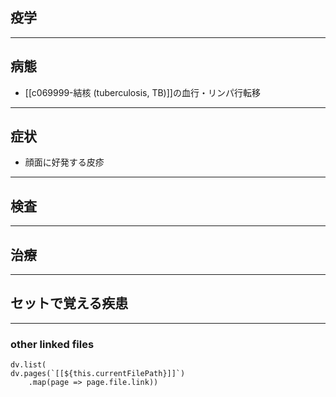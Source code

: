 ## 疫学
---
## 病態
- [[c069999-結核 (tuberculosis, TB)]]の血行・リンパ行転移
---
## 症状
- 顔面に好発する皮疹
---
## 検査
---
## 治療
---
## セットで覚える疾患
---
### other linked files
```dataviewjs
dv.list(
dv.pages(`[[${this.currentFilePath}]]`)
	.map(page => page.file.link))
```
